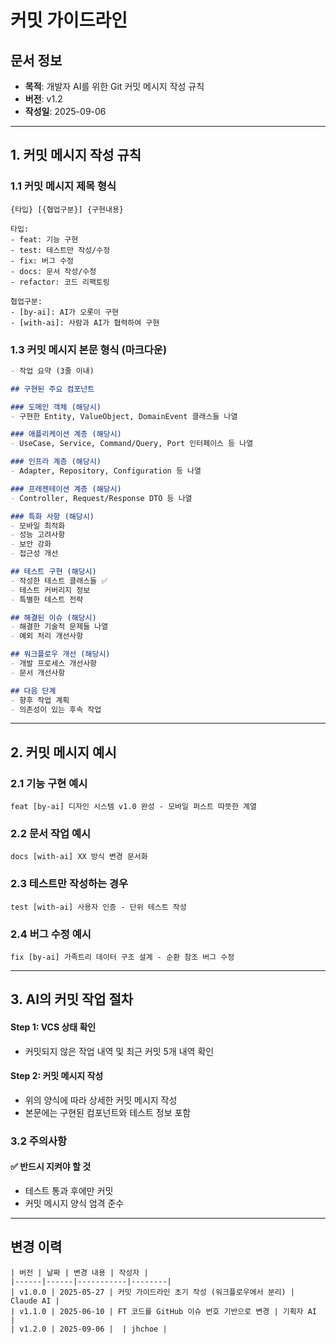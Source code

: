# 커밋 가이드라인

## 문서 정보
- **목적**: 개발자 AI를 위한 Git 커밋 메시지 작성 규칙
- **버전**: v1.2
- **작성일**: 2025-09-06

---

## 1. 커밋 메시지 작성 규칙


### 1.1 커밋 메시지 제목 형식
```
{타입} [{협업구분}] {구현내용}

타입:
- feat: 기능 구현
- test: 테스트만 작성/수정
- fix: 버그 수정
- docs: 문서 작성/수정
- refactor: 코드 리팩토링

협업구분:
- [by-ai]: AI가 오롯이 구현
- [with-ai]: 사람과 AI가 협력하여 구현

```

### 1.3 커밋 메시지 본문 형식 (마크다운)
```markdown
- 작업 요약 (3줄 이내)

## 구현된 주요 컴포넌트

### 도메인 객체 (해당시)
- 구현한 Entity, ValueObject, DomainEvent 클래스들 나열

### 애플리케이션 계층 (해당시)
- UseCase, Service, Command/Query, Port 인터페이스 등 나열

### 인프라 계층 (해당시)
- Adapter, Repository, Configuration 등 나열

### 프레젠테이션 계층 (해당시)
- Controller, Request/Response DTO 등 나열

### 특화 사항 (해당시)
- 모바일 최적화
- 성능 고려사항
- 보안 강화
- 접근성 개선

## 테스트 구현 (해당시)
- 작성한 테스트 클래스들 ✅
- 테스트 커버리지 정보
- 특별한 테스트 전략

## 해결된 이슈 (해당시)
- 해결한 기술적 문제들 나열
- 예외 처리 개선사항

## 워크플로우 개선 (해당시)
- 개발 프로세스 개선사항
- 문서 개선사항

## 다음 단계
- 향후 작업 계획
- 의존성이 있는 후속 작업
```

---

## 2. 커밋 메시지 예시

### 2.1 기능 구현 예시
```
feat [by-ai] 디자인 시스템 v1.0 완성 - 모바일 퍼스트 따뜻한 계열
```

### 2.2 문서 작업 예시
```
docs [with-ai] XX 방식 변경 문서화
```

### 2.3 테스트만 작성하는 경우
```
test [with-ai] 사용자 인증 - 단위 테스트 작성
```

### 2.4 버그 수정 예시
```
fix [by-ai] 가족트리 데이터 구조 설계 - 순환 참조 버그 수정
```
---

## 3. AI의 커밋 작업 절차

#### Step 1: VCS 상태 확인
- 커밋되지 않은 작업 내역 및 최근 커밋 5개 내역 확인

#### Step 2: 커밋 메시지 작성
- 위의 양식에 따라 상세한 커밋 메시지 작성
- 본문에는 구현된 컴포넌트와 테스트 정보 포함

### 3.2 주의사항

#### ✅ 반드시 지켜야 할 것
- 테스트 통과 후에만 커밋
- 커밋 메시지 양식 엄격 준수

---

## 변경 이력
```
| 버전 | 날짜 | 변경 내용 | 작성자 |
|------|------|-----------|--------|
| v1.0.0 | 2025-05-27 | 커밋 가이드라인 초기 작성 (워크플로우에서 분리) | Claude AI |
| v1.1.0 | 2025-06-10 | FT 코드를 GitHub 이슈 번호 기반으로 변경 | 기획자 AI |
| v1.2.0 | 2025-09-06 |  | jhchoe |
```
